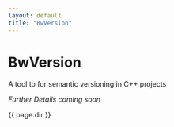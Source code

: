 ```yaml
---
layout: default
title: "BwVersion"
---
```

# BwVersion
A tool to for semantic versioning in C++ projects

_Further Details coming soon_

{{ page.dir }}